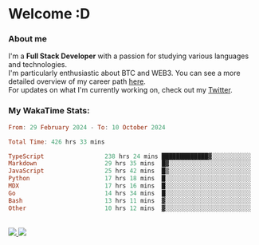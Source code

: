 # Welcome :D

### About me

I'm a **Full Stack Developer** with a passion for studying various languages and technologies. 
</br>
I'm particularly enthusiastic about BTC and WEB3. You can see a more detailed overview of my career path [here](https://yan-pi.vercel.app/).
</br>
For updates on what I'm currently working on, check out my [Twitter](https://twitter.com/yamigake).

### My WakaTime Stats:
<!--START_SECTION:waka-->

```haskell
From: 29 February 2024 - To: 10 October 2024

Total Time: 426 hrs 33 mins

TypeScript                 238 hrs 24 mins █████████████▓░░░░░░░░░░░   54.58 %
Markdown                   29 hrs 35 mins  █▓░░░░░░░░░░░░░░░░░░░░░░░   06.78 %
JavaScript                 25 hrs 42 mins  █▒░░░░░░░░░░░░░░░░░░░░░░░   05.89 %
Python                     17 hrs 18 mins  █░░░░░░░░░░░░░░░░░░░░░░░░   03.96 %
MDX                        17 hrs 16 mins  █░░░░░░░░░░░░░░░░░░░░░░░░   03.95 %
Go                         14 hrs 34 mins  █░░░░░░░░░░░░░░░░░░░░░░░░   03.34 %
Bash                       13 hrs 11 mins  ▓░░░░░░░░░░░░░░░░░░░░░░░░   03.02 %
Other                      10 hrs 12 mins  ▓░░░░░░░░░░░░░░░░░░░░░░░░   02.34 %
```

<!--END_SECTION:waka-->

<div style="display: inline_block"><br>
  <a style="border-radius:10px;" href="https://www.linkedin.com/in/yan-fernandes-55a81a201/" target="_blank"><img src="https://skillicons.dev/icons?i=linkedin" target="_blank"</a> 
  <a style="border-radius:10px;" href = "mailto:yanfernandes404@gmail.com"><img src="https://skillicons.dev/icons?i=gmail" target="_blank"></a>
</div>
